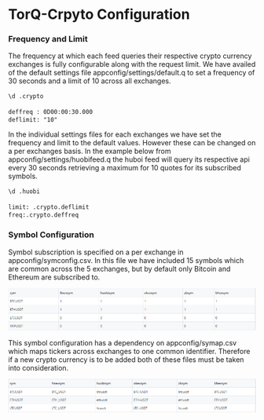 # TorQ-Crpyto Configuration

### Frequency and Limit 

The frequency at which each feed queries their respective crypto currency 
exchanges is fully configurable along with the request limit. 
We have availed of the default settings file appconfig/settings/default.q 
to set a frequency of 30 seconds and a limit of 10 across all exchanges. 

    \d .crypto

    deffreq : 0D00:00:30.000
    deflimit: "10"


In the individual settings files for each exchanges we have set the frequency 
and limit to the default values. However these can be changed on a per exchanges 
basis. In the example below from appconfig/settings/huobifeed.q the huboi feed 
will query its respective api every 30 seconds retrieving a maximum for 10 quotes 
for its subscribed symbols. 


    \d .huobi

    limit: .crypto.deflimit
    freq:.crypto.deffreq


### Symbol Configuration  

Symbol subscription is specified on a per exchange in appconfig/symconfig.csv. 
In this file we have included 15 symbols which are common across the 5 exchanges, 
but by default only Bitcoin and Ethereum are subscribed to.

![Sym Config](graphics/symconfig.PNG)

This symbol configuration has a dependency on appconfig/symap.csv which maps tickers 
across exchanges to one common identifier. Therefore if a new crypto currency is to 
be added both of these files must be taken into consideration. 

![Sym Config2](graphics/symmap.PNG)

